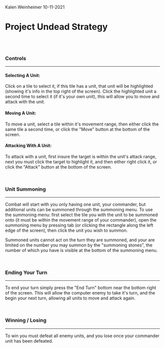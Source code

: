 Kalen Weinheimer
10-11-2021

# Project Undead Strategy


<br />
<br />


### Controls
--------------------------------
#### Selecting A Unit:
Click on a tile to select it, if this tile has a unit, that unit will be highlighted (showing it's info in the top right of the screen).
Click the highlighted unit a second time to select it (if it's your own unit), this will allow you to move and attack with the unit.

#### Moving A Unit:
To move a unit, select a tile within it's movement range, then either click the same tile a second time, or click the "Move" button at the bottom of the screen.

#### Attacking With A Unit:
To attack with a unit, first insure the target is within the unit's attack range, next you must click the target to highlight it, and then either right click it, or click the "Attack" button at the bottom of the screen.


<br />

### Unit Summoning
--------------------------------
Combat will start with you only having one unit, your commander, but additional units can be summoned through the summoning menu. To use the summoning menu: first select the tile you with the unit to be summoned onto (it must be within the movement range of your commander), open the summoning menu by pressing tab (or clicking the rectangle along the left edge of the screen), then click the unit you wish to summon.

Summoned units cannot act on the turn they are summoned, and your are limited on the number you may summon by the "summoning stones", the number of which you have is visible at the bottom of the summoning menu.

<br />

### Ending Your Turn
--------------------------------
To end your turn simply press the "End Turn" bottom near the bottom right of the screen. This will allow the computer enemy to take it's turn, and the begin your next turn, allowing all units to move and attack again.

<br />

### Winning / Losing
--------------------------------
To win you must defeat all enemy units, and you lose once your commander unit has been defeated.
